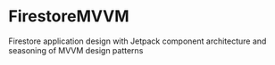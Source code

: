 # FirestoreMVVM
 Firestore application design with Jetpack component architecture and seasoning of MVVM design patterns
